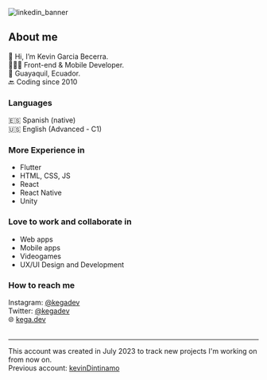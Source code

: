 ![linkedin_banner](https://github.com/kegadev/kegadev/assets/138328831/3c860688-580e-49ce-8c05-ae3eb497a575)
##  About me

👋 Hi, I’m Kevin Garcia Becerra.<br>
👨🏻‍💻 Front-end & Mobile Developer.<br>
📍 Guayaquil, Ecuador.<br>
🔙 Coding since 2010


### Languages
🇪🇸 Spanish (native)<br>
🇺🇸 English (Advanced - C1)


### More Experience in
- Flutter
- HTML, CSS, JS
- React
- React Native
- Unity


### Love to work and collaborate in
- Web apps
- Mobile apps
- Videogames
- UX/UI Design and Development

### How to reach me

Instagram: [@kegadev](https://www.instagram.com/kegadev/)<br>
Twitter: [@kegadev](https://www.twitter.com/kegadev/)<br>
🌐 [kega.dev](https://www.kega.dev/)<br>
<br>

----

This account was created in July 2023 to track new projects I'm working on from now on.<br>
Previous account: <a href="http://github.com/kevindintinamo" target="_blank">kevinDintinamo</a>
